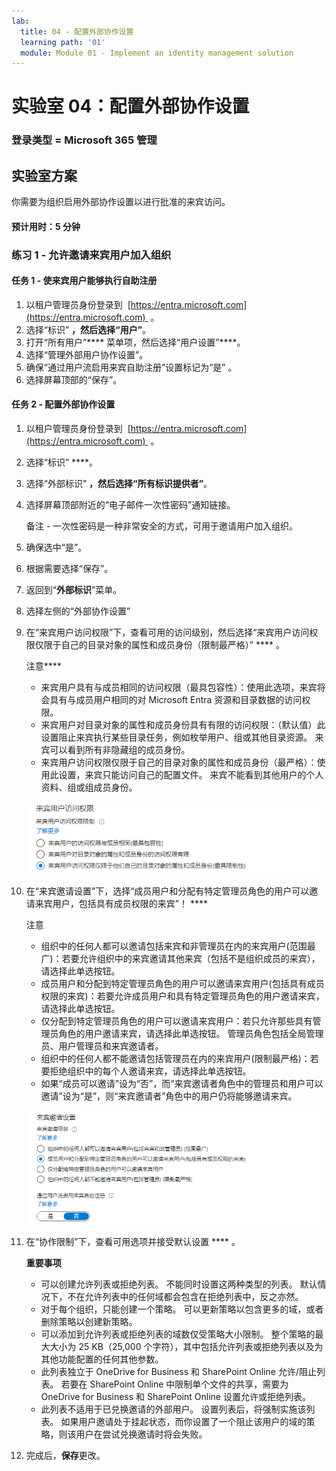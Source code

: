 ```yaml
---
lab:
  title: 04 - 配置外部协作设置
  learning path: '01'
  module: Module 01 - Implement an identity management solution
---
```


# 实验室 04：配置外部协作设置

### 登录类型 = Microsoft 365 管理

## 实验室方案

你需要为组织启用外部协作设置以进行批准的来宾访问。

#### 预计用时：5 分钟

### 练习 1 - 允许邀请来宾用户加入组织

#### 任务 1 - 使来宾用户能够执行自助注册

1. 以租户管理员身份登录到  [https://entra.microsoft.com](https://entra.microsoft.com)  。
2. 选择“标识” ****，然后选择“用户”****。
3. 打开“所有用户”**** 菜单项，然后选择“用户设置”****。
4. 选择“管理外部用户协作设置”。
5. 确保“通过用户流启用来宾自助注册”设置标记为“是” 。
6. 选择屏幕顶部的“保存”。

#### 任务 2 - 配置外部协作设置

1. 以租户管理员身份登录到  [https://entra.microsoft.com](https://entra.microsoft.com)  。
2. 选择“标识” ****。
3. 选择“外部标识” ****，然后选择“所有标识提供者”****。
4. 选择屏幕顶部附近的“电子邮件一次性密码”通知链接。

    备注 - 一次性密码是一种非常安全的方式，可用于邀请用户加入组织。
    
5. 确保选中“是”。
6. 根据需要选择“保存”。
7. 返回到“**外部标识**”菜单。
8. 选择左侧的“外部协作设置”

9. 在“来宾用户访问权限”下，查看可用的访问级别，然后选择“来宾用户访问权限仅限于自己的目录对象的属性和成员身份（限制最严格）” **** 。

    注意****
    - 来宾用户具有与成员相同的访问权限（最具包容性）：使用此选项，来宾将会具有与成员用户相同的对 Microsoft Entra 资源和目录数据的访问权限。
    - 来宾用户对目录对象的属性和成员身份具有有限的访问权限：（默认值）此设置阻止来宾执行某些目录任务，例如枚举用户、组或其他目录资源。 来宾可以看到所有非隐藏组的成员身份。
    - 来宾用户访问权限仅限于自己的目录对象的属性和成员身份（最严格）：使用此设置，来宾只能访问自己的配置文件。 来宾不能看到其他用户的个人资料、组或组成员身份。

    ![显示来宾用户访问限制选项的屏幕图像](./media/lp1-mod3-guest-user-access-restrictions.png)

10. 在“来宾邀请设置”下，选择“成员用户和分配有特定管理员角色的用户可以邀请来宾用户，包括具有成员权限的来宾”！ ****

    注意
    - 组织中的任何人都可以邀请包括来宾和非管理员在内的来宾用户(范围最广)：若要允许组织中的来宾邀请其他来宾（包括不是组织成员的来宾），请选择此单选按钮。
    - 成员用户和分配到特定管理员角色的用户可以邀请来宾用户(包括具有成员权限的来宾)：若要允许成员用户和具有特定管理员角色的用户邀请来宾，请选择此单选按钮。
    - 仅分配到特定管理员角色的用户可以邀请来宾用户：若只允许那些具有管理员角色的用户邀请来宾，请选择此单选按钮。 管理员角色包括全局管理员、用户管理员和来宾邀请者。
    - 组织中的任何人都不能邀请包括管理员在内的来宾用户(限制最严格)：若要拒绝组织中的每个人邀请来宾，请选择此单选按钮。
    - 如果“成员可以邀请”设为“否”，而“来宾邀请者角色中的管理员和用户可以邀请”设为“是”，则“来宾邀请者”角色中的用户仍将能够邀请来宾。

    ![显示来宾邀请设置的屏幕图像，其中突出显示了“来宾可以邀请”设为“否”](./media/lp1-mod3-guest-user-invite-settings.png)

11. 在“协作限制”下，查看可用选项并接受默认设置 **** 。

    **重要事项**
    - 可以创建允许列表或拒绝列表。 不能同时设置这两种类型的列表。 默认情况下，不在允许列表中的任何域都会包含在拒绝列表中，反之亦然。
    - 对于每个组织，只能创建一个策略。 可以更新策略以包含更多的域，或者删除策略以创建新策略。
    - 可以添加到允许列表或拒绝列表的域数仅受策略大小限制。 整个策略的最大大小为 25 KB（25,000 个字符），其中包括允许列表或拒绝列表以及为其他功能配置的任何其他参数。
    - 此列表独立于 OneDrive for Business 和 SharePoint Online 允许/阻止列表。 若要在 SharePoint Online 中限制单个文件的共享，需要为 OneDrive for Business 和 SharePoint Online 设置允许或拒绝列表。
    - 此列表不适用于已兑换邀请的外部用户。 设置列表后，将强制实施该列表。 如果用户邀请处于挂起状态，而你设置了一个阻止该用户的域的策略，则该用户在尝试兑换邀请时将会失败。

12. 完成后，**保存**更改。
